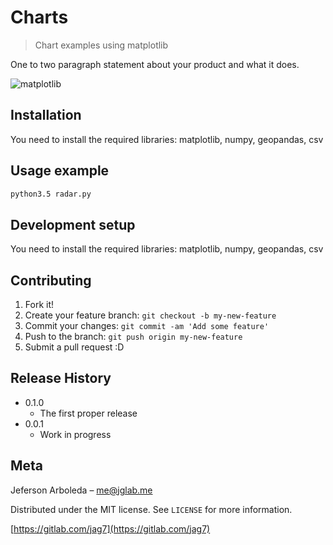 # Charts
> Chart examples using matplotlib

<!-- [![NPM Version][npm-image]][npm-url]
[![Build Status][travis-image]][travis-url]
[![Downloads Stats][npm-downloads]][npm-url] --> 

One to two paragraph statement about your product and what it does.

![matplotlib](http://matplotlib.org/_static/logo2.svg)

## Installation

You need to install the required libraries: matplotlib, numpy, geopandas, csv

## Usage example

```sh
python3.5 radar.py
```

## Development setup

You need to install the required libraries: matplotlib, numpy, geopandas, csv

## Contributing

1. Fork it!
2. Create your feature branch: `git checkout -b my-new-feature`
3. Commit your changes: `git commit -am 'Add some feature'`
4. Push to the branch: `git push origin my-new-feature`
5. Submit a pull request :D

## Release History

* 0.1.0
    * The first proper release
* 0.0.1
    * Work in progress

## Meta

Jeferson Arboleda – me@jglab.me

Distributed under the MIT license. See ``LICENSE`` for more information.

[https://gitlab.com/jag7](https://gitlab.com/jag7)

[npm-image]: https://img.shields.io/npm/v/datadog-metrics.svg?style=flat-square
[npm-url]: https://npmjs.org/package/datadog-metrics
[npm-downloads]: https://img.shields.io/npm/dm/datadog-metrics.svg?style=flat-square
[travis-image]: https://img.shields.io/travis/dbader/node-datadog-metrics/master.svg?style=flat-square
[travis-url]: https://travis-ci.org/dbader/node-datadog-metrics
